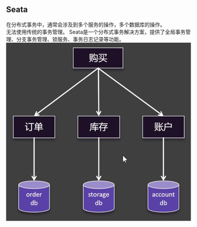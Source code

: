 ## Seata
在分布式事务中，通常会涉及到多个服务的操作，多个数据库的操作。  
无法使用传统的事务管理。
Seata是一个分布式事务解决方案，提供了全局事务管理、分支事务管理、锁服务、事务日志记录等功能。
![img.png](images/cloud-64-01.png)